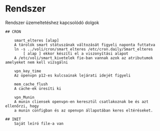 # Rendszer
Rendszer üzemeltetéshez kapcsolódó dolgok

    ## CRON

	    smart_elteres [alap]
		A tárolók smart státuszának változását figyeli naponta futtatva
		ln -s ../voli/cron/smart_elteres /etc/cron.daily/Smart_elteres
		    [ alap ] ekkor készíti el a viszonyítási alapot
		A /etc/voli/smart_kivetelek fie-ban vannak azok az atributumok amelyeket nem kell vizsgálni

	    vpn_key_time
		Az openvpn p12-es kulcsainak lejárati idejét figyeli

	    mem_cache_flush
		A cache-ek üresíti ki

	    vpn_Munin
		A munin cliensek openvpn-en keresztül csatlakoznak be és azt ellenőrzi, hogy 
		a munin configban és az openvpn állapotában keres eltéréseket.

    ## INIT
		Saját leíró file-a van

